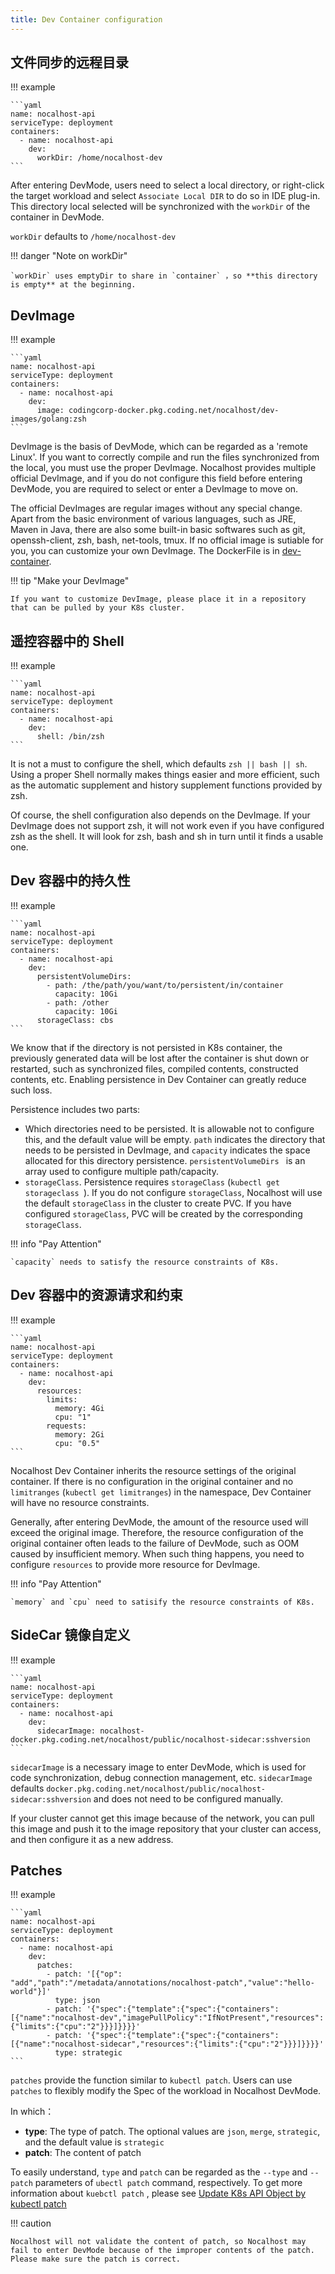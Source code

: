 ```yaml
---
title: Dev Container configuration
---
```


## 文件同步的远程目录

!!! example

    ```yaml
    name: nocalhost-api
    serviceType: deployment
    containers:
      - name: nocalhost-api
        dev:
          workDir: /home/nocalhost-dev
    ```

After entering DevMode, users need to select a local directory, or right-click the target workload and select `Associate Local DIR` to do so in IDE plug-in. This directory local selected will be synchronized with the `workDir` of the container in DevMode.

`workDir` defaults to `/home/nocalhost-dev`

!!! danger "Note on workDir"

    `workDir` uses emptyDir to share in `container` ，so **this directory is empty** at the beginning.

## DevImage

!!! example

    ```yaml
    name: nocalhost-api
    serviceType: deployment
    containers:
      - name: nocalhost-api
        dev:
          image: codingcorp-docker.pkg.coding.net/nocalhost/dev-images/golang:zsh
    ```

DevImage is the basis of DevMode, which can be regarded as a 'remote Linux'. If you want to correctly compile and run the files synchronized from the local, you must use the proper DevImage. Nocalhost provides multiple official DevImage, and if you do not configure this field before entering DevMode, you are required to select or enter a DevImage to move on.

The official DevImages are regular images without any special change. Apart from the basic environment of various languages, such as JRE, Maven in Java, there are also some built-in basic softwares such as git, openssh-client, zsh, bash, net-tools, tmux. If no official image is sutiable for you, you can customize your own DevImage. The DockerFile is in [dev-container](https://github.com/nocalhost/dev-container).

!!! tip "Make your DevImage"

    If you want to customize DevImage, please place it in a repository that can be pulled by your K8s cluster.

## 遥控容器中的 Shell

!!! example

    ```yaml
    name: nocalhost-api
    serviceType: deployment
    containers:
      - name: nocalhost-api
        dev:
          shell: /bin/zsh
    ```

It is not a must to configure the shell, which defaults `zsh || bash || sh`. Using a proper Shell normally makes things easier and more efficient, such as the automatic supplement and history supplement functions provided by zsh.

Of course, the shell configuration also depends on the DevImage. If your DevImage does not support zsh, it will not work even if you have configured zsh as the shell. It will look for zsh, bash and sh in turn until it finds a usable one.

## Dev 容器中的持久性

!!! example

    ```yaml
    name: nocalhost-api
    serviceType: deployment
    containers:
      - name: nocalhost-api
        dev:
          persistentVolumeDirs:
            - path: /the/path/you/want/to/persistent/in/container
              capacity: 10Gi
            - path: /other
              capacity: 10Gi
          storageClass: cbs
    ```

We know that if the directory is not persisted in K8s container, the previously generated data will be lost after the container is shut down or restarted, such as synchronized files, compiled contents, constructed contents, etc. Enabling persistence in Dev Container can greatly reduce such loss.

Persistence includes two parts:

- Which directories need to be persisted. It is allowable not to configure this, and the default value will be empty. `path` indicates the directory that needs to be persisted in DevImage, and `capacity` indicates the space allocated for this directory persistence. `persistentVolumeDirs ` is an array used to configure multiple path/capacity.
- `storageClass`. Persistence requires `storageClass` (`kubectl get storageclass `). If you do not configure `storageClass`, Nocalhost will use the default `storageClass` in the cluster to create PVC. If you have configured `storageClass`, PVC will be created by the corresponding `storageClass`.

!!! info "Pay Attention"

    `capacity` needs to satisfy the resource constraints of K8s.

## Dev 容器中的资源请求和约束

!!! example

    ```yaml
    name: nocalhost-api
    serviceType: deployment
    containers:
      - name: nocalhost-api
        dev:
          resources:
            limits:
              memory: 4Gi
              cpu: "1"
            requests:
              memory: 2Gi
              cpu: "0.5"
    ```

Nocalhost Dev Container inherits the resource settings of the original container. If there is no configuration in the original container and no `limitranges` (`kubectl get limitranges`) in the namespace, Dev Container will have no resource constraints.

Generally, after entering DevMode, the amount of the resource used will exceed the original image. Therefore, the resource configuration of the original container often leads to the failure of DevMode, such as OOM caused by insufficient memory. When such thing happens, you need to configure `resources` to provide more resource for DevImage.

!!! info "Pay Attention"

    `memory` and `cpu` need to satisify the resource constraints of K8s.

## SideCar 镜像自定义

!!! example

    ```yaml
    name: nocalhost-api
    serviceType: deployment
    containers:
      - name: nocalhost-api
        dev:
          sidecarImage: nocalhost-docker.pkg.coding.net/nocalhost/public/nocalhost-sidecar:sshversion
    ```

`sidecarImage` is a necessary image to enter DevMode, which is used for code synchronization, debug connection management, etc. `sidecarImage` defaults `docker.pkg.coding.net/nocalhost/public/nocalhost-sidecar:sshversion` and does not need to be configured manually.

If your cluster cannot get this image because of the network, you can pull this image and push it to the image repository that your cluster can access, and then configure it as a new address.

## Patches

!!! example

    ```yaml
    name: nocalhost-api
    serviceType: deployment
    containers:
      - name: nocalhost-api
        dev:
          patches:
            - patch: '[{"op": "add","path":"/metadata/annotations/nocalhost-patch","value":"hello-world"}]'
              type: json
            - patch: '{"spec":{"template":{"spec":{"containers":[{"name":"nocalhost-dev","imagePullPolicy":"IfNotPresent","resources":{"limits":{"cpu":"2"}}}]}}}}'
            - patch: '{"spec":{"template":{"spec":{"containers":[{"name":"nocalhost-sidecar","resources":{"limits":{"cpu":"2"}}}]}}}}'
              type: strategic
    ```

`patches` provide the function similar to `kubectl patch`. Users can use `patches` to flexibly modify the Spec of the workload in Nocalhost DevMode.

In which：

- **type**: The type of patch. The optional values are `json`, `merge`, `strategic`, and the default value is `strategic`
- **patch**: The content of patch

To easily understand, `type` and `patch` can be regarded as the `--type` and `--patch` parameters of `ubectl patch` command, respectively. To get more information about `kuebctl patch` , please see [Update K8s API Object by kubectl patch](https://kubernetes.io/docs/tasks/manage-kubernetes-objects/update-api-object-kubectl-patch/)

!!! caution

    Nocalhost will not validate the content of patch, so Nocalhost may fail to enter DevMode because of the improper contents of the patch. Please make sure the patch is correct.
